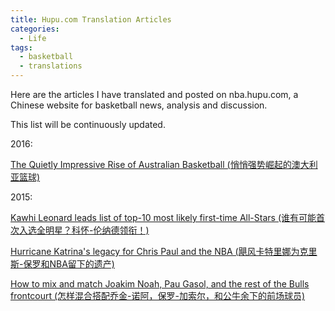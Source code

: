 ```yaml
---
title: Hupu.com Translation Articles
categories:
  - Life
tags:
  - basketball
  - translations
---
```


Here are the articles I have translated and posted on nba.hupu.com, a Chinese website for basketball news, analysis and discussion.

This list will be continuously updated.

2016:

[The Quietly Impressive Rise of Australian Basketball (悄悄强势崛起的澳大利亚篮球)](http://bbs.hupu.com/17050763.html)

2015:

[Kawhi Leonard leads list of top-10 most likely first-time All-Stars (谁有可能首次入选全明星？科怀-伦纳德领衔！)](http://bbs.hupu.com/13571659.html)

[Hurricane Katrina's legacy for Chris Paul and the NBA (飓风卡特里娜为克里斯-保罗和NBA留下的遗产)](http://bbs.hupu.com/13574056.html)

[How to mix and match Joakim Noah, Pau Gasol, and the rest of the Bulls frontcourt (怎样混合搭配乔金-诺阿，保罗-加索尔，和公牛余下的前场球员)](http://bbs.hupu.com/13538559.html)